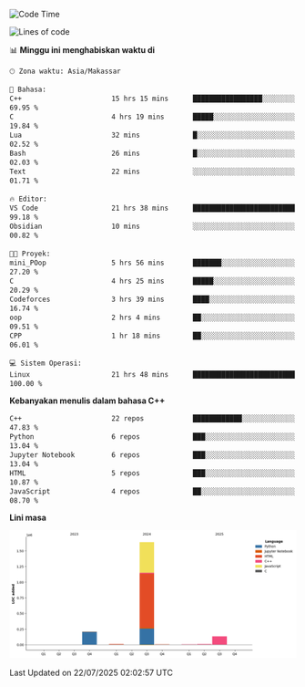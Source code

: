 <!--START_SECTION:waka-->
![Code Time](http://img.shields.io/badge/Code%20Time-364%20hrs%201%20min-blue)

![Lines of code](https://img.shields.io/badge/Sejak%20Hello%20World%20aku%20telah%20menulis-2.0%20million%20baris%20kode-blue)

📊 **Minggu ini menghabiskan waktu di** 

```text
🕑︎ Zona waktu: Asia/Makassar

💬 Bahasa: 
C++                      15 hrs 15 mins      █████████████████░░░░░░░░   69.95 % 
C                        4 hrs 19 mins       █████░░░░░░░░░░░░░░░░░░░░   19.84 % 
Lua                      32 mins             █░░░░░░░░░░░░░░░░░░░░░░░░   02.52 % 
Bash                     26 mins             █░░░░░░░░░░░░░░░░░░░░░░░░   02.03 % 
Text                     22 mins             ░░░░░░░░░░░░░░░░░░░░░░░░░   01.71 % 

🔥 Editor: 
VS Code                  21 hrs 38 mins      █████████████████████████   99.18 % 
Obsidian                 10 mins             ░░░░░░░░░░░░░░░░░░░░░░░░░   00.82 % 

🐱‍💻 Proyek: 
mini_POop                5 hrs 56 mins       ███████░░░░░░░░░░░░░░░░░░   27.20 % 
C                        4 hrs 25 mins       █████░░░░░░░░░░░░░░░░░░░░   20.29 % 
Codeforces               3 hrs 39 mins       ████░░░░░░░░░░░░░░░░░░░░░   16.74 % 
oop                      2 hrs 4 mins        ██░░░░░░░░░░░░░░░░░░░░░░░   09.51 % 
CPP                      1 hr 18 mins        ██░░░░░░░░░░░░░░░░░░░░░░░   06.01 % 

💻 Sistem Operasi: 
Linux                    21 hrs 48 mins      █████████████████████████   100.00 % 
```

**Kebanyakan menulis dalam bahasa C++** 

```text
C++                      22 repos            ████████████░░░░░░░░░░░░░   47.83 % 
Python                   6 repos             ███░░░░░░░░░░░░░░░░░░░░░░   13.04 % 
Jupyter Notebook         6 repos             ███░░░░░░░░░░░░░░░░░░░░░░   13.04 % 
HTML                     5 repos             ███░░░░░░░░░░░░░░░░░░░░░░   10.87 % 
JavaScript               4 repos             ██░░░░░░░░░░░░░░░░░░░░░░░   08.70 % 
```



**Lini masa**

![Lines of Code chart](https://raw.githubusercontent.com/yusuf601/yusuf601/main/assets/bar_graph.png)


 Last Updated on 22/07/2025 02:02:57 UTC
<!--END_SECTION:waka-->

